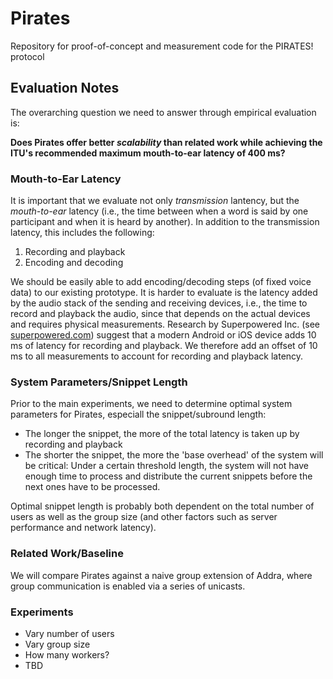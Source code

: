 # Pirates

Repository for proof-of-concept and measurement code for the PIRATES! protocol

## Evaluation Notes

The overarching question we need to answer through empirical evaluation is:

**Does Pirates offer better *scalability* than related work while achieving the ITU's recommended maximum mouth-to-ear latency of 400 ms?**

### Mouth-to-Ear Latency

It is important that we evaluate not only *transmission* lantency, but the *mouth-to-ear* latency (i.e., the time between when a word is said by one participant and when it is heard by another).
In addition to the transmission latency, this includes the following:

1. Recording and playback
2. Encoding and decoding

We should be easily able to add encoding/decoding steps (of fixed voice data) to our existing prototype.
It is harder to evaluate is the latency added by the audio stack of the sending and receiving devices, i.e., the time to record and playback the audio, since that depends on the actual devices and requires physical measurements.
Research by Superpowered Inc. (see [superpowered.com](https://superpowered.com/superpowered-android-media-server)) suggest that a modern Android or iOS device adds 10 ms of latency for recording and playback.
We therefore add an offset of 10 ms to all measurements to account for recording and playback latency.

### System Parameters/Snippet Length

Prior to the main experiments, we need to determine optimal system parameters for Pirates, especiall the snippet/subround length:

- The longer the snippet, the more of the total latency is taken up by recording and playback
- The shorter the snippet, the more the 'base overhead' of the system will be critical:
        Under a certain threshold length, the system will not have enough time to process and distribute the current snippets before the next ones have to be processed.

Optimal snippet length is probably both dependent on the total number of users as well as the group size (and other factors such as server performance and network latency). 

### Related Work/Baseline

We will compare Pirates against a naive group extension of Addra, where group communication is enabled via a series of unicasts.

### Experiments

- Vary number of users
- Vary group size
- How many workers?
- TBD
